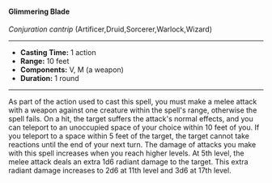 #### Glimmering Blade
*Conjuration cantrip* (Artificer,Druid,Sorcerer,Warlock,Wizard)
___
- **Casting Time:** 1 action
- **Range:** 10 feet
- **Components:** V, M (a weapon)
- **Duration:** 1 round
---
As part of the action used to cast this spell, you
must make a melee attack with a weapon against
one creature within the spell's range, otherwise the
spell fails. On a hit, the target suffers the attack's
normal effects, and you can teleport to an
unoccupied space of your choice within 10 feet of
you. If you teleport to a space within 5 feet of the
target, the target cannot take reactions until the
end of your next turn.
The damage of attacks you make with this spell
increases when you reach higher levels. At 5th level,
the melee attack deals an extra 1d6 radiant damage
to the target. This extra radiant damage increases to
2d6 at 11th level and 3d6 at 17th level.
